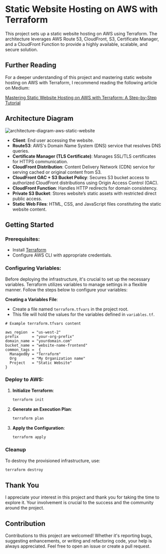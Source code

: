 #  Static Website Hosting on AWS with Terraform

This project sets up a static website hosting on AWS using Terraform. The architecture leverages AWS Route 53, CloudFront, S3, Certificate Manager, and a CloudFront Function to provide a highly available, scalable, and secure solution.

## Further Reading

For a deeper understanding of this project and mastering static website hosting on AWS with Terraform, I recommend reading the following article on Medium:

[Mastering Static Website Hosting on AWS with Terraform: A Step-by-Step Tutorial](https://medium.com/@walid.karray/mastering-static-website-hosting-on-aws-with-terraform-a-step-by-step-tutorial-5401ccd2f4fb)

## Architecture Diagram

![architecture-diagram-aws-static-website](https://github.com/tux86/static-website-hosting-amazon-s3/assets/9397970/5023726f-1887-49e4-b845-1cd6da959ec2)

- **Client**: End user accessing the website.
- **Route53**: AWS's Domain Name System (DNS) service that resolves DNS queries.
- **Certificate Manager (TLS Certificate)**: Manages SSL/TLS certificates for HTTPS communication.
- **CloudFront Distribution**: Content Delivery Network (CDN) service for serving cached or original content from S3.
- **CloudFront OAC + S3 Bucket Policy**: Secures S3 bucket access to authorized CloudFront distributions using Origin Access Control (OAC).
- **CloudFront Function**: Handles HTTP redirects for domain consistency.
- **Private S3 Bucket**: Stores website’s static assets with restricted direct public access.
- **Static Web Files**: HTML, CSS, and JavaScript files constituting the static website content.

## Getting Started

### Prerequisites:

- Install [Terraform](https://www.terraform.io/downloads.html)
- Configure AWS CLI with appropriate credentials.

### Configuring Variables:

Before deploying the infrastructure, it's crucial to set up the necessary variables. Terraform utilizes variables to manage settings in a flexible manner. Follow the steps below to configure your variables:

**Creating a Variables File**:
- Create a file named `terraform.tfvars` in the project root.
- This file will hold the values for the variables defined in `variables.tf`.

```plaintext
# Example terraform.tfvars content

aws_region  = "us-west-2"
prefix      = "your-org-prefix"
domain_name = "yourdomain.com"
bucket_name = "website-name-frontend"
common_tags =  {
  ManagedBy = "Terraform"
  Org       = "My Organization name"
  Project   = "Static Website"
}
```
### Deploy to AWS:

1. **Initialize Terraform**:
   ```bash
   terraform init
   ```

2. **Generate an Execution Plan**:
   ```bash
   terraform plan
   ```

3. **Apply the Configuration**:
   ```bash
   terraform apply
   ```

###  Cleanup

To destroy the provisioned infrastructure, use:

```sh
terraform destroy
```

## Thank You

I appreciate your interest in this project and thank you for taking the time to explore it. Your involvement is crucial to the success and the community around the project.

## Contribution

Contributions to this project are welcomed! Whether it's reporting bugs, suggesting enhancements, or writing and refactoring code, your help is always appreciated. Feel free to open an issue or create a pull request.

